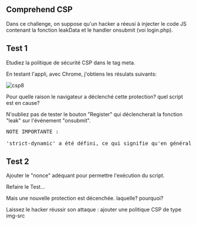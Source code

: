 ## Comprehend CSP

Dans ce challenge, on suppose qu'un hacker a réeusi à injecter le code JS contenant la fonction leakData et le handler onsubmit (voi login.php).


## Test 1

Etudiez la politique de sécurité CSP dans le tag meta.

En testant l'appli, avec Chrome, j'obtiens les résulats suivants:

![csp8](https://github.com/aabda2000/sti3a-security/assets/38082725/b324008c-1ef8-4921-8000-ac6735e60157)

Pour quelle raison le navigateur a déclenché cette protection? quel script est en cause?

N'oubliez pas de tester le bouton "Register" qui déclencherait la fonction "leak" sur l'événement "onsubmit".

<pre>
NOTE IMPORTANTE :

'strict-dynamic' a été défini, ce qui signifie qu'en général, un script ne sera exécuté que s'il est fourni avec un jeton à usage unique approuvé (nonce).Mais............ il existe une exception à la règle dynamique stricte. Cette exception permet d'exécuter du code JavaScript s'il est créé à l'aide de la fonction document.createElement("script")
</pre>

## Test 2

Ajouter le "nonce" adéquant pour permettre l'exécution du script. 

Refaire le Test...

Mais une nouvelle protection est décenchée. laquelle? pourquoi?

Laissez le hacker réussir son attaque : ajouter une politique CSP de type img-src



